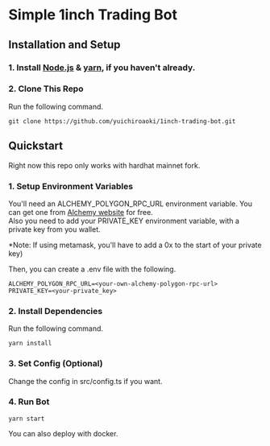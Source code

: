 # Simple 1inch Trading Bot

## Installation and Setup

### 1. Install [Node.js](https://nodejs.org/en/) & [yarn](https://classic.yarnpkg.com/en/docs/install/#windows-stable), if you haven't already.

### 2. Clone This Repo

Run the following command.

```console
git clone https://github.com/yuichiroaoki/1inch-trading-bot.git
```

## Quickstart

Right now this repo only works with hardhat mainnet fork.

### 1. Setup Environment Variables

You'll need an ALCHEMY_POLYGON_RPC_URL environment variable. You can get one from [Alchemy website](https://alchemy.com/?r=33851811-6ecf-40c3-a36d-d0452dda8634) for free.  
Also you need to add your PRIVATE_KEY environment variable, with a private key from you wallet.

\*Note: If using metamask, you'll have to add a 0x to the start of your private key)

Then, you can create a .env file with the following.

```
ALCHEMY_POLYGON_RPC_URL=<your-own-alchemy-polygon-rpc-url>
PRIVATE_KEY=<your-private_key>
```

### 2. Install Dependencies

Run the following command.

```console
yarn install
```

### 3. Set Config (Optional)

Change the config in src/config.ts if you want.

### 4. Run Bot

```
yarn start
```

You can also deploy with docker.
